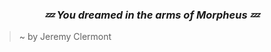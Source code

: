<div align="center">
 <h3>
  <em>
    💤 You dreamed in the arms of Morpheus 💤
  </em>
 </h3>
</div>

> ~ by Jeremy Clermont